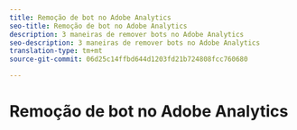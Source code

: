 ```yaml
---
title: Remoção de bot no Adobe Analytics
seo-title: Remoção de bot no Adobe Analytics
description: 3 maneiras de remover bots no Adobe Analytics
seo-description: 3 maneiras de remover bots no Adobe Analytics
translation-type: tm+mt
source-git-commit: 06d25c14ffbd644d1203fd21b724808fcc760680

---
```



# Remoção de bot no Adobe Analytics

